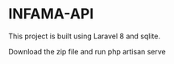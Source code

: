 # INFAMA-API

This project is built using Laravel 8 and sqlite.

Download the zip file and run php artisan serve 
